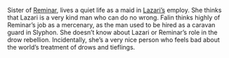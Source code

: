 Sister of [Reminar](Dungeons%20and%20Dragons/4.%20Characters/Eradawn%20Rebellion/Coven/Reminar.md), lives a quiet life as a maid in [Lazari’s](Lazari%20Saavedra) employ. She thinks that Lazari is a very kind man who can do no wrong. Falin thinks highly of Reminar’s job as a mercenary, as the man used to be hired as a caravan guard in Slyphon. She doesn’t know about Lazari or Reminar’s role in the drow rebellion. Incidentally, she’s a very nice person who feels bad about the world’s treatment of drows and tieflings.